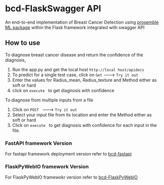 # bcd-FlaskSwagger API
An end-to-end implementation of Breast Cancer Detection using [prosemble ML package](https://github.com/naotoo1/prosemble) within the Flask framework integrated with swagger API

## How to use
To diagnose breast cancer disease and return the confidence of the diagnosis,
1. Run the app.py  and get the local host ``` http://local host/apidocs ```
2. To  predict for a single test case, click on ```Get``` ---> ```Try it out ```
3. Enter the values for Radius_mean, Radius_texture and Method either as soft or hard
4. click on ```execute ``` to get diagnosis with confidence

To diagnose from multiple inputs from a file
1. Click on ```POST ``` ---> ```Try it out ```
2. Select your input file from its location and enter the Method either as soft or hard
3. Click on ```execute ``` to get diagnosis with confidence for each input in the file.

### FastAPI framework Version
For fastapi framework deployment version refer to [bcd-fastapi](https://github.com/naotoo1/bcd-fastapi)

### FlaskPyWebIO framework Version
For FlaskPyWebIO framewokr version refer to [bcd-FlaskPyWebIO](https://github.com/naotoo1/bcd-FlaskPyWebIO)


